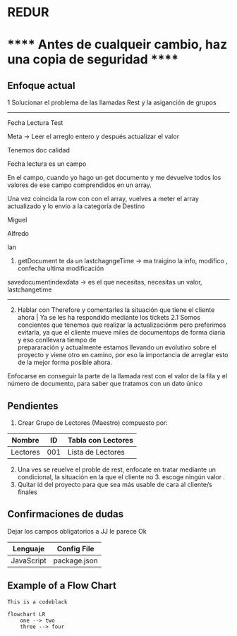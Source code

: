 # REDUR

# **** Antes de cualqueir cambio, haz una copia de seguridad ****

## Enfoque actual

1 Solucionar el problema de las llamadas Rest y la asiganción de grupos

------
Fecha Lectura Test

Meta ->  Leer el arreglo entero y después actualizar el valor 


Tenemos doc calidad 

Fecha lectura es un campo 

En el campo, cuando yo hago un get documento y me devuelve todos los valores de ese campo comprendidos en un array.


Una vez coincida la row con con el array, vuelves a meter el array actualizado y lo envio a la categoría de Destino


Miguel 

Alfredo 

Ian

1. getDocument te da un lastchagngeTime -> ma traigino la info, modifico , confecha ultima modificación 

savedocumentindexdata -> es el que necesitas, necesitas un valor, lastchangetime 

------


2. Hablar con Therefore y comentarles la situación que tiene el cliente ahora | Ya se les ha respondido mediante los tickets
    2.1 Somos concientes que tenemos que realizar la actualizaciónm pero preferimos evitarla, ya que el cliente mueve miles de documentops de forma diaria y eso conllevara tiempo de         
    prepararación y actualmente estamos llevando un evolutivo sobre el proyecto y viene otro en camino, por eso la importancia de arreglar esto de la mejor forma posible ahora. 


Enfocarse en conseguir la parte de la llamada rest con el valor de la fila y el número de documento, para saber que tratamos con un dato único

## Pendientes

1. Crear Grupo de Lectores (Maestro) compuesto por:

| Nombre   | ID  | Tabla con Lectores |
|----------|-----|---------------------|
| Lectores | 001 | Lista de Lectores   |


2. Una ves se reuelve el proble de rest, enfocate en tratar mediante un condicional, la situación en la que el cliente no 3. escoge ningún valor .
4. Quitar id del proyecto para que sea más usable de cara al cliente/s finales


## Confirmaciones de dudas

Dejar los campos obligatorios a JJ le parece Ok

| Lenguaje | Config File |
|----------|--------------|
| JavaScript | package.json |


## Example of a Flow Chart

```
This is a codeblack
```

```mermaid
flowchart LR
    one --> two
    three --> four

```
